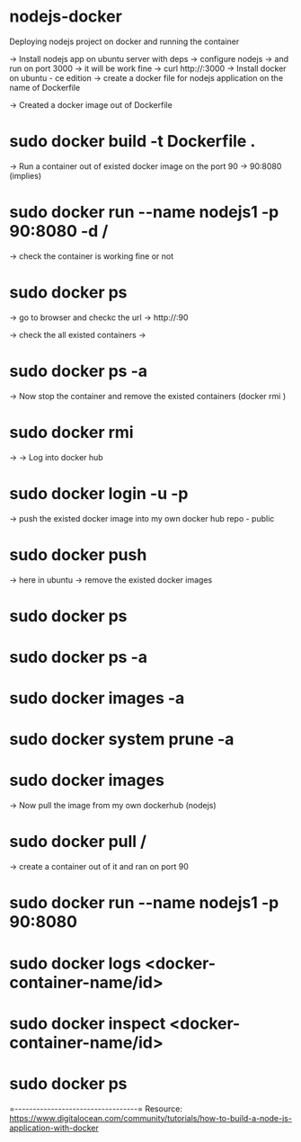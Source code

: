 # nodejs-docker
Deploying nodejs project on docker and running the container

-> Install nodejs app on ubuntu server with deps
-> configure nodejs -> and run on port 3000  -> it will be work fine -> curl http://<ip-addr>:3000
-> Install docker on ubuntu - ce edition
-> create a docker file for nodejs application on the name of Dockerfile
  
-> Created a docker image out of Dockerfile

# sudo docker build -t Dockerfile .
-> Run a container out of existed docker image on the port 90  -> 90:8080 (implies)

# sudo docker run --name nodejs1 -p 90:8080 -d <dockerhub-username>/<dockerimage-name>

-> check the container is working fine or not

# sudo docker ps 

-> go to browser and checkc the url -> http://<ip-addr>:90

-> check the all existed containers -> 
# sudo docker ps -a

-> Now stop the container and remove the existed containers (docker rmi <container-id>)
# sudo docker rmi <container-id>
 
-> -> Log into docker hub

# sudo docker login -u <dockerhub-username> -p <dockerhub-passwd>

-> push the existed docker image into my own docker hub repo - public

# sudo docker push <image-name>
  
-> here in ubuntu -> remove the existed docker images 

# sudo docker ps
# sudo docker ps -a 
# sudo docker images -a
# sudo docker system prune -a
# sudo docker images 

-> Now pull the image from my own dockerhub (nodejs)

# sudo docker pull <dockerhub-username>/<docker-imagename>
  
-> create a container out of it and ran on port 90

# sudo docker run --name nodejs1 -p 90:8080 <docker-image-name>
  
  # sudo docker logs <docker-container-name/id>
  # sudo docker inspect <docker-container-name/id>
  
 # sudo docker ps 
 =----------------------------------=
Resource:  
https://www.digitalocean.com/community/tutorials/how-to-build-a-node-js-application-with-docker
